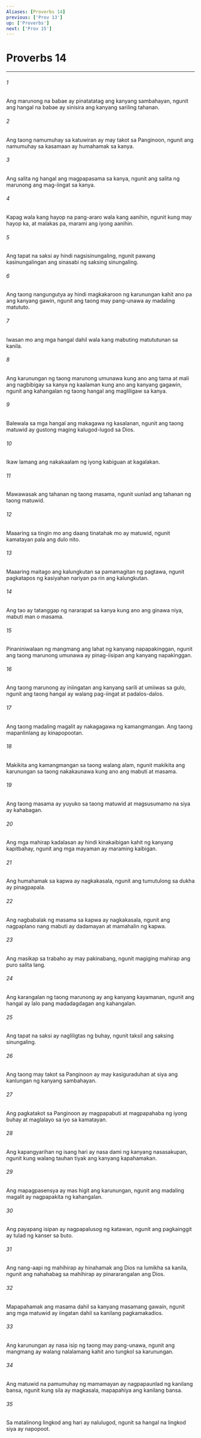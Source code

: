```yaml
---
Aliases: [Proverbs 14]
previous: ['Prov 13']
up: ['Proverbs']
next: ['Prov 15']
---
```

# Proverbs 14

***






















###### 1 










Ang marunong na babae ay pinatatatag ang kanyang sambahayan, ngunit ang hangal na babae ay sinisira ang kanyang sariling tahanan. 





















###### 2 










Ang taong namumuhay sa katuwiran ay may takot sa Panginoon, ngunit ang namumuhay sa kasamaan ay humahamak sa kanya. 





















###### 3 










Ang salita ng hangal ang magpapasama sa kanya, ngunit ang salita ng marunong ang mag-iingat sa kanya. 





















###### 4 










Kapag wala kang hayop na pang-araro wala kang aanihin, ngunit kung may hayop ka, at malakas pa, marami ang iyong aanihin. 





















###### 5 










Ang tapat na saksi ay hindi nagsisinungaling, ngunit pawang kasinungalingan ang sinasabi ng saksing sinungaling. 





















###### 6 










Ang taong nangungutya ay hindi magkakaroon ng karunungan kahit ano pa ang kanyang gawin, ngunit ang taong may pang-unawa ay madaling matututo. 





















###### 7 










Iwasan mo ang mga hangal dahil wala kang mabuting matututunan sa kanila. 





















###### 8 










Ang karunungan ng taong marunong umunawa kung ano ang tama at mali ang nagbibigay sa kanya ng kaalaman kung ano ang kanyang gagawin, ngunit ang kahangalan ng taong hangal ang magliligaw sa kanya. 





















###### 9 










Balewala sa mga hangal ang makagawa ng kasalanan, ngunit ang taong matuwid ay gustong maging kalugod-lugod sa Dios. 





















###### 10 










Ikaw lamang ang nakakaalam ng iyong kabiguan at kagalakan. 





















###### 11 










Mawawasak ang tahanan ng taong masama, ngunit uunlad ang tahanan ng taong matuwid. 





















###### 12 










Maaaring sa tingin mo ang daang tinatahak mo ay matuwid, ngunit kamatayan pala ang dulo nito. 





















###### 13 










Maaaring maitago ang kalungkutan sa pamamagitan ng pagtawa, ngunit pagkatapos ng kasiyahan nariyan pa rin ang kalungkutan. 





















###### 14 










Ang tao ay tatanggap ng nararapat sa kanya kung ano ang ginawa niya, mabuti man o masama. 





















###### 15 










Pinaniniwalaan ng mangmang ang lahat ng kanyang napapakinggan, ngunit ang taong marunong umunawa ay pinag-iisipan ang kanyang napakinggan. 





















###### 16 










Ang taong marunong ay iniingatan ang kanyang sarili at umiiwas sa gulo, ngunit ang taong hangal ay walang pag-iingat at padalos-dalos. 





















###### 17 










Ang taong madaling magalit ay nakagagawa ng kamangmangan. Ang taong mapanlinlang ay kinapopootan. 





















###### 18 










Makikita ang kamangmangan sa taong walang alam, ngunit makikita ang karunungan sa taong nakakaunawa kung ano ang mabuti at masama. 





















###### 19 










Ang taong masama ay yuyuko sa taong matuwid at magsusumamo na siya ay kahabagan. 





















###### 20 










Ang mga mahirap kadalasan ay hindi kinakaibigan kahit ng kanyang kapitbahay, ngunit ang mga mayaman ay maraming kaibigan. 





















###### 21 










Ang humahamak sa kapwa ay nagkakasala, ngunit ang tumutulong sa dukha ay pinagpapala. 





















###### 22 










Ang nagbabalak ng masama sa kapwa ay nagkakasala, ngunit ang nagpaplano nang mabuti ay dadamayan at mamahalin ng kapwa. 





















###### 23 










Ang masikap sa trabaho ay may pakinabang, ngunit magiging mahirap ang puro salita lang. 





















###### 24 










Ang karangalan ng taong marunong ay ang kanyang kayamanan, ngunit ang hangal ay lalo pang madadagdagan ang kahangalan. 





















###### 25 










Ang tapat na saksi ay nagliligtas ng buhay, ngunit taksil ang saksing sinungaling. 





















###### 26 










Ang taong may takot sa Panginoon ay may kasiguraduhan at siya ang kanlungan ng kanyang sambahayan. 





















###### 27 










Ang pagkatakot sa Panginoon ay magpapabuti at magpapahaba ng iyong buhay at maglalayo sa iyo sa kamatayan. 





















###### 28 










Ang kapangyarihan ng isang hari ay nasa dami ng kanyang nasasakupan, ngunit kung walang tauhan tiyak ang kanyang kapahamakan. 





















###### 29 










Ang mapagpasensya ay mas higit ang karunungan, ngunit ang madaling magalit ay nagpapakita ng kahangalan. 





















###### 30 










Ang payapang isipan ay nagpapalusog ng katawan, ngunit ang pagkainggit ay tulad ng kanser sa buto. 





















###### 31 










Ang nang-aapi ng mahihirap ay hinahamak ang Dios na lumikha sa kanila, ngunit ang nahahabag sa mahihirap ay pinararangalan ang Dios. 





















###### 32 










Mapapahamak ang masama dahil sa kanyang masamang gawain, ngunit ang mga matuwid ay iingatan dahil sa kanilang pagkamakadios. 





















###### 33 










Ang karunungan ay nasa isip ng taong may pang-unawa, ngunit ang mangmang ay walang nalalamang kahit ano tungkol sa karunungan. 





















###### 34 










Ang matuwid na pamumuhay ng mamamayan ay nagpapaunlad ng kanilang bansa, ngunit kung sila ay magkasala, mapapahiya ang kanilang bansa. 





















###### 35 










Sa matalinong lingkod ang hari ay nalulugod, ngunit sa hangal na lingkod siya ay napopoot.
